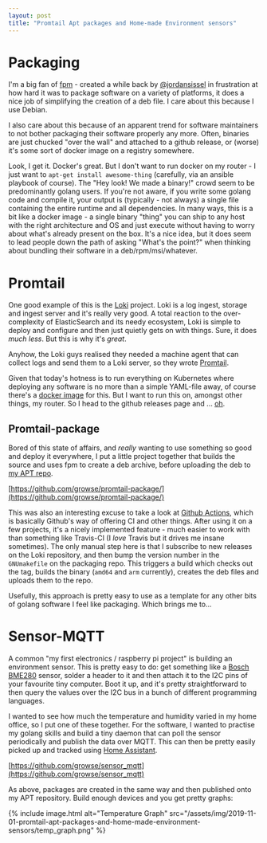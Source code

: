 ```yaml
---
layout: post
title: "Promtail Apt packages and Home-made Environment sensors"
---
```


# Packaging

I'm a big fan of [fpm](https://github.com/jordansissel/fpm) - created a while back by [@jordansissel](https://twitter.com/jordansissel/) in frustration at how hard it was to package software on a variety of platforms, it does a nice job of simplifying the creation of a deb file. I care about this because I use Debian.

I also care about this because of an apparent trend for software maintainers to not bother packaging their software properly any more. Often, binaries are just chucked "over the wall" and attached to a github release, or (worse) it's some sort of docker image on a registry somewhere. 

Look, I get it. Docker's great. But I don't want to run docker on my router - I just want to `apt-get install awesome-thing` (carefully, via an ansible playbook of course). The "Hey look! We made a binary!" crowd seem to be predominantly golang users. If you're not aware, if you write some golang code and compile it, your output is (typically - not always) a single file containing the entire runtime and all dependencies. In many ways, this is a bit like a docker image - a single binary "thing" you can ship to any host with the right architecture and OS and just execute without having to worry about what's already present on the box. It's a nice idea, but it does seem to lead people down the path of asking "What's the point?" when thinking about bundling their software in a deb/rpm/msi/whatever.

# Promtail

One good example of this is the [Loki](https://github.com/grafana/loki/) project. Loki is a log ingest, storage and ingest server and it's really very good. A total reaction to the over-complexity of ElasticSearch and its needy ecosystem, Loki is simple to deploy and configure and then just quietly gets on with things. Sure, it does *much less*. But this is why it's *great*.

Anyhow, the Loki guys realised they needed a machine agent that can collect logs and send them to a Loki server, so they wrote [Promtail](https://github.com/grafana/loki/blob/master/docs/clients/promtail/README.md).

Given that today's hotness is to run everything on Kubernetes where deploying any software is no more than a simple YAML-file away, of course there's a [docker image](https://hub.docker.com/r/grafana/promtail) for this. But I want to run this on, amongst other things, my router. So I head to the github releases page and ... [oh](https://github.com/grafana/loki/releases/tag/v0.4.0).

## Promtail-package

Bored of this state of affairs, and *really* wanting to use something so good and deploy it everywhere, I put a little project together that builds the source and uses fpm to create a deb archive, before uploading the deb to [my APT repo](https://apt.growse.com/).

[https://github.com/growse/promtail-package/](https://github.com/growse/promtail-package/)

This was also an interesting excuse to take a look at [Github Actions](https://github.com/features/actions), which is basically Github's way of offering CI and other things. After using it on a few projects, it's a nicely implemented feature - much easier to work with than something like Travis-CI (I *love* Travis but it drives me insane sometimes). The only manual step here is that I subscribe to new releases on the Loki repository, and then bump the version number in the `GNUmakefile` on the packaging repo. This triggers a build which checks out the tag, builds the binary (`amd64` and `arm` currently), creates the deb files and uploads them to the repo.

Usefully, this approach is pretty easy to use as a template for any other bits of golang software I feel like packaging. Which brings me to...

# Sensor-MQTT

A common "my first electronics / raspberry pi project" is building an environment sensor. This is pretty easy to do: get something like a [Bosch BME280](https://www.bosch-sensortec.com/bst/products/all_products/bme280) sensor, solder a header to it and then attach it to the I2C pins of your favourite tiny computer. Boot it up, and it's pretty straightforward to then query the values over the I2C bus in a bunch of different programming languages.

I wanted to see how much the temperature and humidity varied in my home office, so I put one of these together. For the software, I wanted to practise my golang skills and build a tiny daemon that can poll the sensor periodically and publish the data over MQTT. This can then be pretty easily picked up and tracked using [Home Assistant](https://www.home-assistant.io/). 

[https://github.com/growse/sensor_mqtt](https://github.com/growse/sensor_mqtt)

As above, packages are created in the same way and then published onto my APT repository. Build enough devices and you get pretty graphs:

{% include image.html alt="Temperature Graph" src="/assets/img/2019-11-01-promtail-apt-packages-and-home-made-environment-sensors/temp_graph.png" %}